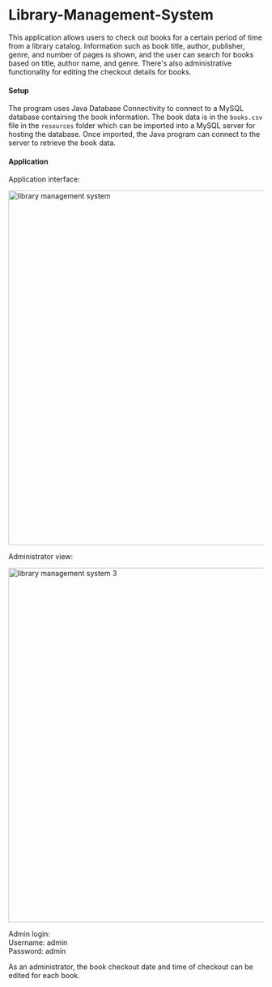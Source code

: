 # Library-Management-System

This application allows users to check out books for a certain period of time from a library catalog. Information such as book title, author, publisher, genre, and number of pages is shown, and the user can search for books based on title, author name, and genre. There's also administrative functionality for editing the checkout details for books.

#### Setup

The program uses Java Database Connectivity to connect to a MySQL database containing the book information. The book data is in the `books.csv` file in the `resources` folder which can be imported into a MySQL server for hosting the database. Once imported, the Java program can connect to the server to retrieve the book data.

#### Application

Application interface:

<img width="700" alt="library management system" src="https://github.com/mclaughlinryan/Library-Management-System/assets/150348966/0521e767-1ff1-4167-9746-58c8dc243193">

&NewLine;

Administrator view:

<img width="700" alt="library management system 3" src="https://github.com/mclaughlinryan/Library-Management-System/assets/150348966/766a4725-9301-49cc-b27b-a49f4d68c969">

&NewLine;

Admin login:<br>
Username: admin<br>
Password: admin

As an administrator, the book checkout date and time of checkout can be edited for each book.
